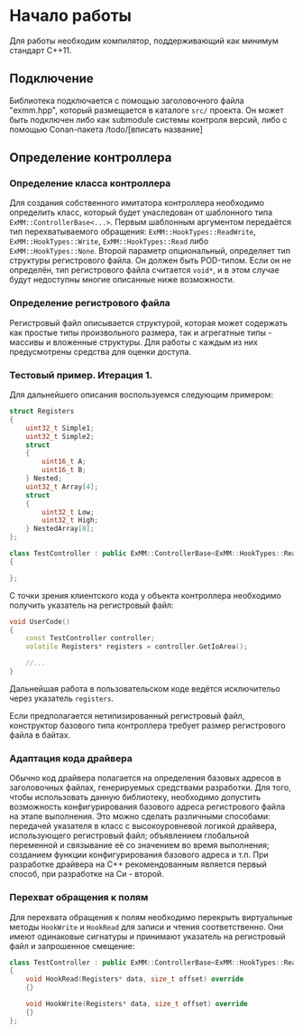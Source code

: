 ﻿# Начало работы

Для работы необходим компилятор, поддерживающий как минимум стандарт C++11.

## Подключение

Библиотека подключается с помощью заголовочного файла "exmm.hpp", который размещается в каталоге `src/` проекта. Он может быть подключен либо как submodule системы контроля версий, либо с помощью Conan-пакета /todo/[вписать название]

## Определение контроллера

### Определение класса контроллера

Для создания собственного имитатора контроллера необходимо определить класс, который будет унаследован от шаблонного типа `ExMM::ControllerBase<...>`.
Первым шаблонным аргументом передаётся тип перехватываемого обращения: `ExMM::HookTypes::ReadWrite`, `ExMM::HookTypes::Write`, `ExMM::HookTypes::Read` либо `ExMM::HookTypes::None`.
Второй параметр опциональный, определяет тип структуры регистрового файла. Он должен быть POD-типом. Если он не определён, тип регистрового файла считается `void*`, и в этом случае будут недоступны многие описанные ниже возможности.

### Определение регистрового файла

Регистровый файл описывается структурой, которая может содержать как простые типы произвольного размера, так и агрегатные типы - массивы и вложенные структуры. Для работы с каждым из них предусмотрены средства для оценки доступа.

### Тестовый пример. Итерация 1.

Для дальнейшего описания воспользуемся следующим примером:

```c++
struct Registers
{
    uint32_t Simple1;
    uint32_t Simple2;
    struct
    {
        uint16_t A;
        uint16_t B;
    } Nested;
    uint32_t Array[4];
    struct
    {
        uint32_t Low;
        uint32_t High;
    } NestedArray[8];
};

class TestController : public ExMM::ControllerBase<ExMM::HookTypes::ReadWrite, Registers>
{

};

```

С точки зрения клиентского кода у объекта контроллера необходимо получить указатель на регистровый файл:
```C++
void UserCode()
{
    const TestController controller;
    volatile Registers* registers = controller.GetIoArea();

    //...
}
```
Дальнейшая работа в пользовательском коде ведётся исключительо через указатель `registers`.

Если предполагается нетипизированный регистровый файл, конструктор базового типа контроллера требует размер регистрового файла в байтах.

### Адаптация кода драйвера

Обычно код драйвера полагается на определения базовых адресов в заголовочных файлах, генерируемых средствами разработки. Для того, чтобы использовать данную библиотеку, необходимо допустить возможность конфигурирования базового адреса регистрового файла на этапе выполнения. Это можно сделать различными способами: передачей указателя в класс с высокоуровневой логикой драйвера, использующего регистровый файл; объявлением глобальной переменной и связывание её со значением во время выполнения; созданием функции конфигурирования базового адреса и т.п. При разработке драйвера на C++ рекомендованным является первый способ, при разработке на Си - второй.

### Перехват обращения к полям
Для перехвата обращения к полям необходимо перекрыть виртуальные методы `HookWrite` и `HookRead` для записи и чтения соответственно. Они имеют одинаковые сигнатуры и принимают указатель на регистровый файл и запрошенное смещение:
```C++
class TestController : public ExMM::ControllerBase<ExMM::HookTypes::ReadWrite, Registers>
{
    void HookRead(Registers* data, size_t offset) override
    {}

    void HookWrite(Registers* data, size_t offset) override
    {} 
};
```

